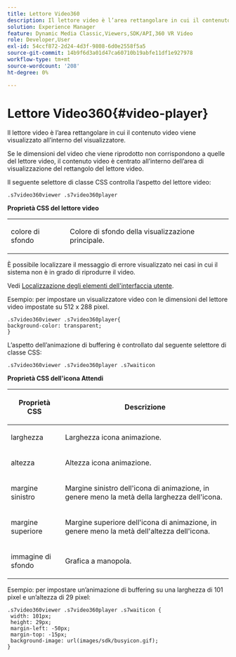 ```yaml
---
title: Lettore Video360
description: Il lettore video è l’area rettangolare in cui il contenuto video viene visualizzato all’interno del visualizzatore.
solution: Experience Manager
feature: Dynamic Media Classic,Viewers,SDK/API,360 VR Video
role: Developer,User
exl-id: 54ccf872-2d24-4d3f-9808-6d0e2558f5a5
source-git-commit: 14b9f6d3a01d47ca60710b19abfe11df1e927978
workflow-type: tm+mt
source-wordcount: '208'
ht-degree: 0%

---
```


# Lettore Video360{#video-player}

Il lettore video è l’area rettangolare in cui il contenuto video viene visualizzato all’interno del visualizzatore.

<!--<a id="section_061E550C1C1D4DB2BD663A898895B38C"></a>-->

Se le dimensioni del video che viene riprodotto non corrispondono a quelle del lettore video, il contenuto video è centrato all’interno dell’area di visualizzazione del rettangolo del lettore video.

Il seguente selettore di classe CSS controlla l’aspetto del lettore video:

```
.s7video360viewer .s7video360player
```

**Proprietà CSS del lettore video**

<table id="table_C48C56E696304C9BAFEE71BA9EA9A174"> 
 <tbody> 
  <tr> 
   <td colname="col1"> <p> <span class="codeph"> colore di sfondo </span> </p> </td> 
   <td colname="col2"> <p>Colore di sfondo della visualizzazione principale. </p> </td> 
  </tr> 
 </tbody> 
</table>

È possibile localizzare il messaggio di errore visualizzato nei casi in cui il sistema non è in grado di riprodurre il video.

Vedi [Localizzazione degli elementi dell&#39;interfaccia utente](../../../c-html5-aem-asset-viewers/c-html5-aem-video360/c-html5-aem-video360-localization.md#concept-16262b8096474d6c9c018c3e99110dd1).

Esempio: per impostare un visualizzatore video con le dimensioni del lettore video impostate su 512 x 288 pixel.

```
.s7video360viewer .s7video360player{ 
background-color: transparent; 
}
```

<!--<a id="section_5B82913FF3C44B7B8187969CB15E9560"></a>-->

L’aspetto dell’animazione di buffering è controllato dal seguente selettore di classe CSS:

```
.s7video360viewer .s7video360player .s7waiticon
```

**Proprietà CSS dell&#39;icona Attendi**

<table id="table_8DB41A0FF2A746F78B763564C4F3EBE0"> 
 <thead> 
  <tr> 
   <th colname="col1" class="entry"> <p>Proprietà CSS </p> </th> 
   <th colname="col2" class="entry"> <p>Descrizione </p> </th> 
  </tr> 
 </thead>
 <tbody> 
  <tr> 
   <td colname="col1"> <p> <span class="codeph"> larghezza </span> </p> </td> 
   <td colname="col2"> <p> Larghezza icona animazione. </p> </td> 
  </tr> 
  <tr> 
   <td colname="col1"> <p> <span class="codeph"> altezza </span> </p> </td> 
   <td colname="col2"> <p> Altezza icona animazione. </p> </td> 
  </tr> 
  <tr> 
   <td colname="col1"> <p> <span class="codeph"> margine sinistro </span> </p> </td> 
   <td colname="col2"> <p> Margine sinistro dell'icona di animazione, in genere meno la metà della larghezza dell'icona. </p> </td> 
  </tr> 
  <tr> 
   <td colname="col1"> <p> <span class="codeph"> margine superiore </span> </p> </td> 
   <td colname="col2"> <p> Margine superiore dell'icona di animazione, in genere meno la metà dell'altezza dell'icona. </p> </td> 
  </tr> 
  <tr> 
   <td colname="col1"> <p> <span class="codeph"> immagine di sfondo </span> </p> </td> 
   <td colname="col2"> <p> Grafica a manopola. </p> </td> 
  </tr> 
 </tbody> 
</table>

Esempio: per impostare un’animazione di buffering su una larghezza di 101 pixel e un’altezza di 29 pixel:

```
.s7video360viewer .s7video360player .s7waiticon { 
 width: 101px; 
 height: 29px; 
 margin-left: -50px; 
 margin-top: -15px; 
 background-image: url(images/sdk/busyicon.gif); 
}
```
